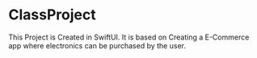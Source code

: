 # ClassProject
This Project is Created in SwiftUI. It is based on Creating a E-Commerce app where electronics can be purchased by the user.
